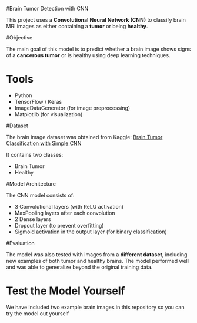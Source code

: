 #Brain Tumor Detection with CNN

This project uses a **Convolutional Neural Network (CNN)** to classify brain MRI images as either containing a **tumor** or being **healthy**.

#Objective

The main goal of this model is to predict whether a brain image shows signs of a **cancerous tumor** or is healthy using deep learning techniques.

# Tools 

- Python
- TensorFlow / Keras 
- ImageDataGenerator (for image preprocessing)
- Matplotlib (for visualization)

#Dataset

The brain image dataset was obtained from Kaggle:
[Brain Tumor Classification with Simple CNN](https://www.kaggle.com/boneacrabonjac/brain-tumor-classification-with-simple-cnn)

It contains two classes:
- Brain Tumor
- Healthy

#Model Architecture

The CNN model consists of:

- 3 Convolutional layers (with ReLU activation)
- MaxPooling layers after each convolution
- 2 Dense layers
- Dropout layer (to prevent overfitting)
- Sigmoid activation in the output layer (for binary classification)

#Evaluation

The model was also tested with images from a **different dataset**, including new examples of both tumor and healthy brains. The model performed well and was able to generalize beyond the original training data.

# Test the Model Yourself

We have included two example brain images in this repository so you can try the model out yourself
